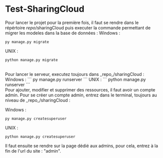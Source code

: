 # Test-SharingCloud

Pour lancer le projet pour la première fois, il faut se rendre dans le répértoire _repo_/sharingCloud puis executer la commande permettant de migrer les modeles dans la base de données :
Windows :
```
py manage.py migrate
```

UNIX :
```
python manage.py migrate
```

<br/>
Pour lancer le serveur, executez toujours dans _repo_/sharingCloud :
Windows :
```
py manage.py runserver
```
UNIX :
```
python manage.py runserver
```
<br/>
Pour ajouter, modifier et supprimer des ressources, il faut avoir un compte admin.
Pour se créer un compte admin, entrez dans le terminal, toujours au niveau de _repo_/sharingCloud :

Windows :
```
py manage.py createsuperuser
```

UNIX :
```
python manage.py createsuperuser
```

Il faut ensuite se rendre sur la page dédié aux admins, pour cela, entrez à la fin de l'url du site : "admin".
